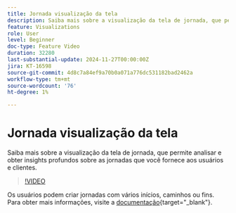 ```yaml
---
title: Jornada visualização da tela
description: Saiba mais sobre a visualização da tela de jornada, que permite analisar e obter insights profundos sobre as jornadas que você fornece aos usuários e clientes.
feature: Visualizations
role: User
level: Beginner
doc-type: Feature Video
duration: 32280
last-substantial-update: 2024-11-27T00:00:00Z
jira: KT-16598
source-git-commit: 4d8c7a84ef9a70b0a071a776dc531182bad2462a
workflow-type: tm+mt
source-wordcount: '76'
ht-degree: 1%

---
```



# Jornada visualização da tela

Saiba mais sobre a visualização da tela de jornada, que permite analisar e obter insights profundos sobre as jornadas que você fornece aos usuários e clientes.

>[!VIDEO](https://video.tv.adobe.com/v/3440602/?learn=on)

Os usuários podem criar jornadas com vários inícios, caminhos ou fins. Para obter mais informações, visite a [documentação](https://experienceleague.adobe.com/pt-br/docs/analytics-platform/using/cja-workspace/visualizations/journey-canvas/journey-canvas){target="_blank"}.